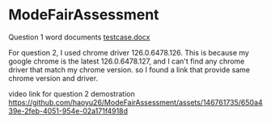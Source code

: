 # ModeFairAssessment

Question 1 word documents
[testcase.docx](https://github.com/user-attachments/files/16020075/testcase.docx)


For question 2, I used chrome driver 126.0.6478.126. This is because my google chrome is the latest 126.0.6478.127, and I can't find any chrome driver that match my chrome version. so I found a link that provide same chrome version and driver. 

video link for question 2 demostration
https://github.com/haoyu26/ModeFairAssessment/assets/146761735/650a439e-2feb-4051-954e-02a171f4918d

